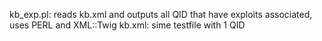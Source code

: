 kb_exp.pl: reads kb.xml and outputs all QID that have exploits associated, uses PERL and XML::Twig
kb.xml: sime testfile with 1 QID
